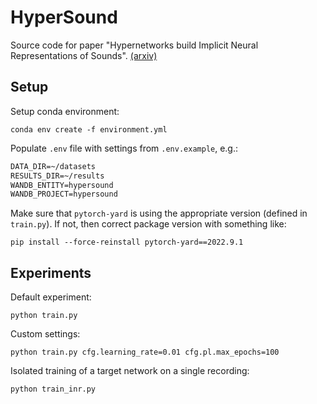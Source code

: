 # HyperSound
Source code for paper "Hypernetworks build Implicit Neural Representations of
Sounds". [(arxiv)](https://arxiv.org/abs/2302.04959)

## Setup

Setup conda environment:

```console
conda env create -f environment.yml
```

Populate `.env` file with settings from `.env.example`, e.g.:

```txt
DATA_DIR=~/datasets
RESULTS_DIR=~/results
WANDB_ENTITY=hypersound
WANDB_PROJECT=hypersound
```

Make sure that `pytorch-yard` is using the appropriate version (defined in `train.py`). If not, then correct package version with something like:

```console
pip install --force-reinstall pytorch-yard==2022.9.1
```

## Experiments

Default experiment:

```console
python train.py
```

Custom settings:

```console
python train.py cfg.learning_rate=0.01 cfg.pl.max_epochs=100
```

Isolated training of a target network on a single recording:

```console
python train_inr.py
```

